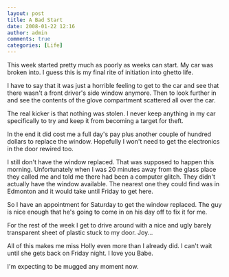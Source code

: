 ```yaml
---
layout: post
title: A Bad Start
date: 2008-01-22 12:16
author: admin
comments: true
categories: [Life]
---
```

This week started pretty much as poorly as weeks can start.  My car was broken into.  I guess this is my final rite of initiation into ghetto life.

I have to say that it was just a horrible feeling to get to the car and see that there wasn't a front driver's side window anymore.  Then to look further in and see the contents of the glove compartment scattered all over the car.

The real kicker is that nothing was stolen.  I never keep anything in my car specifically to try and keep it from becoming a target for theft.

In the end it did cost me a full day's pay plus another couple of hundred dollars to replace the window.  Hopefully I won't need to get the electronics in the door rewired too.

I still don't have the window replaced.  That was supposed to happen this morning.  Unfortunately when I was 20 minutes away from the glass place they called me and told me there had been a computer glitch.  They didn't actually have the window available.  The nearest one they could find was in Edmonton and it would take until Friday to get here.  

So I have an appointment for Saturday to get the window replaced.  The guy is nice enough that he's going to come in on his day off to fix it for me.

For the rest of the week I get to drive around with a nice and ugly barely transparent sheet of plastic stuck to my door.  Joy...

All of this makes me miss Holly even more than I already did.  I can't wait until she gets back on Friday night.  I love you Babe.

I'm expecting to be mugged any moment now.
